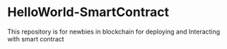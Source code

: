 # HelloWorld-SmartContract
This repository is for newbies in blockchain for deploying and Interacting with smart contract
